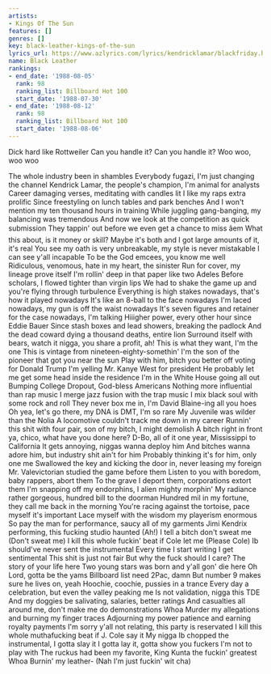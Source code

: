 ```yaml
---
artists:
- Kings Of The Sun
features: []
genres: []
key: black-leather-kings-of-the-sun
lyrics_url: https://www.azlyrics.com/lyrics/kendricklamar/blackfriday.html
name: Black Leather
rankings:
- end_date: '1988-08-05'
  rank: 98
  ranking_list: Billboard Hot 100
  start_date: '1988-07-30'
- end_date: '1988-08-12'
  rank: 98
  ranking_list: Billboard Hot 100
  start_date: '1988-08-06'
---
```


Dick hard like Rottweiler
Can you handle it? Can you handle it? Woo woo, woo woo

The whole industry been in shambles
Everybody fugazi, I'm just changing the channel
Kendrick Lamar, the people's champion, I'm animal for analysts
Career damaging verses, meditating with candles lit
I like my raps extra prolific
Since freestyling on lunch tables and park benches
And I won't mention my ten thousand hours in training
While juggling gang-banging, my balancing was tremendous
And now we look at the competition as quick submission
They tappin' out before we even get a chance to miss âem
What this about, is it money or skill?
Maybe it's both and I got large amounts of it, it's real
You see my oath is very unbreakable, my style is never mistakable
I can see y'all incapable
To be the God emcees, you know me well
Ridiculous, venomous, hate in my heart, the sinister
Run for cover, my lineage prove itself
I'm rollin' deep in that paper like two Adeles
Before scholars, I flowed tighter than virgin lips
We had to shake the game up and you're flying through turbulence
Everything is high stakes nowadays, that's how it played nowadays
It's like an 8-ball to the face nowadays
I'm laced nowadays, my gun is off the waist nowadays
It's seven figures and retainer for the case nowadays, I'm talking
Hiiigher power, every other hour since Eddie Bauer
Since stash boxes and lead showers, breaking the padlock
And the dead coward dying a thousand deaths, entire lion
Surround itself with bears, watch it nigga, you share a profit, ah!
This is what they want, I'm the one
This is vintage from nineteen-eighty-somethin'
I'm the son of the pioneer that got you near the sun
Play with him, bitch you better off voting for Donald Trump
I'm yelling Mr. Kanye West for president
He probably let me get some head inside the residence
I'm in the White House going all out
Bumping College Dropout, God-bless Americans
Nothing more influential than rap music
I merge jazz fusion with the trap music
I mix black soul with some rock and roll
They never box me in, I'm David Blaine-ing all you hoes
Oh yea, let's go there, my DNA is DMT, I'm so rare
My Juvenile was wilder than the Nolia
A locomotive couldn't track me down in my career
Runnin' this shit with four pair, son of my bitch, I might demolish
A bitch right in front ya, chico, what have you done here?
D-Bo, all of it one year, Mississippi to California
It gets annoying, niggas wanna deploy him
And bitches wanna adore him, but industry shit ain't for him
Probably thinking it's for him, only one me
Swallowed the key and kicking the door in, never leasing my foreign
Mr. Valevictorian studied the game before them
Listen to you with boredom, baby rappers, abort them
To the grave I deport them, corporations extort them
I'm snapping off my endorphins, I alien mighty morphin'
My radiance rather gorgeous, hundred bill to the doorman
Hundred mil in my fortune, they call me back in the morning
You're racing against the tortoise, pace myself it's important
Lace myself with the wisdom my playerism enormous
So pay the man for performance, saucy all of my garments
Jimi Kendrix performing, this fucking studio haunted (Ah!)
I tell a bitch don't sweat me (Don't sweat me)
I kill this whole fuckin' beat if Cole let me (Please Cole)
Ib should've never sent the instrumental
Every time I start writing I get sentimental
This shit is just not fair
But why the fuck should I care?
The story of your life here
Two young stars was born and y'all gon' die here
Oh Lord, gotta be the yams
Billboard list need 2Pac, damn
But number 9 makes sure he lives on, yeah
Hoochie, coochie, pussies in a trance
Every day a celebration, but even the valley peaking me
Is not validation, nigga this TDE
And my doggies be salivating, salaries, better ratings
And casualties all around me, don't make me do demonstrations
Whoa
Murder my allegations and burning my finger traces
Adjourning my power patience and earning royalty payments
I'm sorry y'all not relating, this party is reservated
I kill this whole muthafucking beat if J. Cole say it
My nigga Ib chopped the instrumental, I gotta slay it
I gotta lay it, gotta show you fuckers I'm not to play with
The ruckus had been my favorite, King Kunta the fuckin' greatest
Whoa
Burnin' my leather-
(Nah I'm just fuckin' wit cha)



